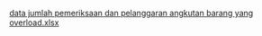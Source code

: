 [data jumlah pemeriksaan dan pelanggaran angkutan barang yang overload.xlsx](https://github.com/user-attachments/files/17487972/data.jumlah.pemeriksaan.dan.pelanggaran.angkutan.barang.yang.overload.xlsx)
